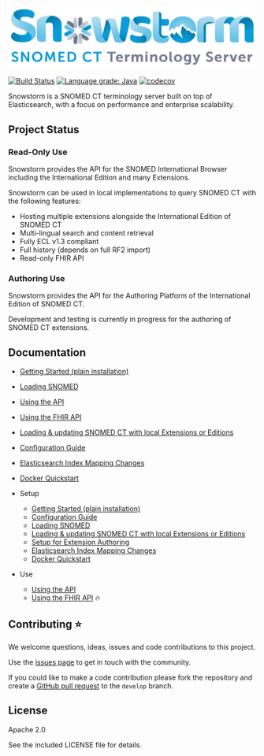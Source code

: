 ![Snowstorm - SNOMED CT Terminology Server](docs/images/snowstorm-logo.png)

[![Build Status](https://travis-ci.org/IHTSDO/snowstorm.svg?branch=master)](https://travis-ci.org/IHTSDO/snowstorm) [![Language grade: Java](https://img.shields.io/lgtm/grade/java/g/IHTSDO/snowstorm.svg?logo=lgtm&logoWidth=18)](https://lgtm.com/projects/g/IHTSDO/snowstorm/context:java) [![codecov](https://codecov.io/gh/IHTSDO/snowstorm/branch/master/graph/badge.svg)](https://codecov.io/gh/IHTSDO/snowstorm)

Snowstorm is a SNOMED CT terminology server built on top of Elasticsearch, with a focus on performance and enterprise scalability.

## Project Status

### Read-Only Use
Snowstorm provides the API for the SNOMED International Browser including the International Edition and many Extensions. 

Snowstorm can be used in local implementations to query SNOMED CT with the following features:
- Hosting multiple extensions alongside the International Edition of SNOMED CT
- Multi-lingual search and content retrieval
- Fully ECL v1.3 compliant
- Full history (depends on full RF2 import)
- Read-only FHIR API

### Authoring Use
Snowstorm provides the API for the Authoring Platform of the International Edition of SNOMED CT.

Development and testing is currently in progress for the authoring of SNOMED CT extensions.

## Documentation

- [Getting Started (plain installation)](docs/getting-started.md)
- [Loading SNOMED](docs/loading-snomed.md)
- [Using the API](docs/using-the-api.md)
- [Using the FHIR API](docs/using-the-fhir-api.md)
- [Loading & updating SNOMED CT with local Extensions or Editions](docs/updating-snomed-and-extensions.md)
- [Configuration Guide](docs/configuration-guide.md)
- [Elasticsearch Index Mapping Changes](docs/index-mapping-changes.md)
- [Docker Quickstart](docs/using-docker.md)

- Setup
  - [Getting Started (plain installation)](docs/getting-started.md)
  - [Configuration Guide](docs/configuration-guide.md)
  - [Loading SNOMED](docs/loading-snomed.md)
  - [Loading & updating SNOMED CT with local Extensions or Editions](docs/updating-snomed-and-extensions.md)
  - [Setup for Extension Authoring](docs/setup-for-extension-authoring.md)
  - [Elasticsearch Index Mapping Changes](docs/index-mapping-changes.md)
  - [Docker Quickstart](docs/using-docker.md)
- Use
  - [Using the API](docs/using-the-api.md)
  - [Using the FHIR API](docs/using-the-fhir-api.md) :fire:

## Contributing :star:

We welcome questions, ideas, issues and code contributions to this project. 

Use the [issues page](https://github.com/IHTSDO/snowstorm/issues) to get in touch with the community. 

If you could like to make a code contribution please fork the repository and create a [GitHub pull request](https://help.github.com/en/github/collaborating-with-issues-and-pull-requests) to the `develop` branch.

## License

Apache 2.0

See the included LICENSE file for details.
